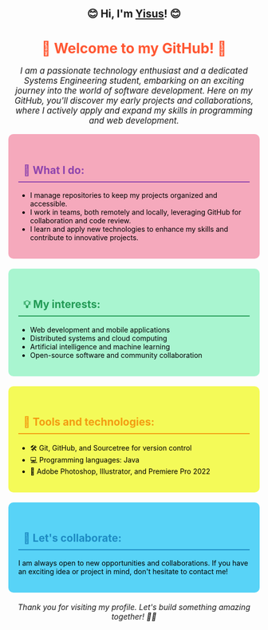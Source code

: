 
<div align="center">
  <h2> 😊 Hi, I'm <u>Yisus</u>! 😊</h2>
</div>

<div align="center">
  <h1 style="color:#FF5733;">🌟 Welcome to my GitHub! 🌟</h1>
</div>

<div align="center">
  <p style="font-size: 1.2em; font-style: italic; color: #44; max-width: 600px;">I am a passionate technology enthusiast and a dedicated Systems Engineering student, embarking on an exciting journey into the world of software development. Here on my GitHub, you'll discover my early projects and collaborations, where I actively apply and expand my skills in programming and web development.</p>
</div>

<div style="background-color:#F5A9BC; padding:20px; border-radius: 10px; margin-bottom: 20px;">
  <h2 style="color:#8E44AD; padding:10px; border-bottom: 2px solid #8E44AD;">🚀 What I do:</h2>

  <ul>
    <li style="color: black;">I manage repositories to keep my projects organized and accessible.</li>
    <li style="color: black;">I work in teams, both remotely and locally, leveraging GitHub for collaboration and code review.</li>
    <li style="color: black;">I learn and apply new technologies to enhance my skills and contribute to innovative projects.</li>
  </ul>
</div>

<div style="background-color:#A9F5D0; padding:20px; border-radius: 10px; margin-bottom: 20px;">
  <h2 style="color:#239B56; padding:10px; border-bottom: 2px solid #239B56;">💡 My interests:</h2>

  <ul>
    <li style="color: black;">Web development and mobile applications</li>
    <li style="color: black;">Distributed systems and cloud computing</li>
    <li style="color: black;">Artificial intelligence and machine learning</li>
    <li style="color: black;">Open-source software and community collaboration</li>
  </ul>
</div>

<div style="background-color:#F4FA58; padding:20px; border-radius: 10px; margin-bottom: 20px;">
  <h2 style="color:#F39C12; padding:10px; border-bottom: 2px solid #F39C12;">🔧 Tools and technologies:</h2>

  <ul>
    <li style="color: black;">🛠️ Git, GitHub, and Sourcetree for version control</li>
    <li style="color: black;">💻 Programming languages: Java</li>
    <li style="color: black;">🎨 Adobe Photoshop, Illustrator, and Premiere Pro 2022</li>
  </ul>
</div>

<div style="background-color:#58D3F7; padding:20px; border-radius: 10px; margin-bottom: 20px;">
  <h2 style="color:#1E8BC3; padding:10px; border-bottom: 2px solid #1E8BC3;">🤝 Let's collaborate:</h2>

  <p style="color: black;">I am always open to new opportunities and collaborations. If you have an exciting idea or project in mind, don't hesitate to contact me!</p>
</div>
<div align="center">
  <p style="font-size: 1.1em; font-style: italic; color: #44; max-width: 600px; margin-top: 20px;">Thank you for visiting my profile. Let's build something amazing together! 🚀✨</p>
</div>
